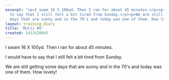 ```yaml
---
excerpt: "<p>I swam 16 X 100yd. Then I ran for about 45 minutes.</p><p>I would have
  to say that I still felt a bit tired from Sunday.</p><p>We are still getting some
  days that are sunny and in the 70's and today was one of them. How lovely!</p>"
layout: training_diary
title: 'Multi #5'
created: 1413320943
---
```

<p>I swam 16 X 100yd. Then I ran for about 45 minutes.</p><p>I would have to say that I still felt a bit tired from Sunday.</p><p>We are still getting some days that are sunny and in the 70's and today was one of them. How lovely!</p>

